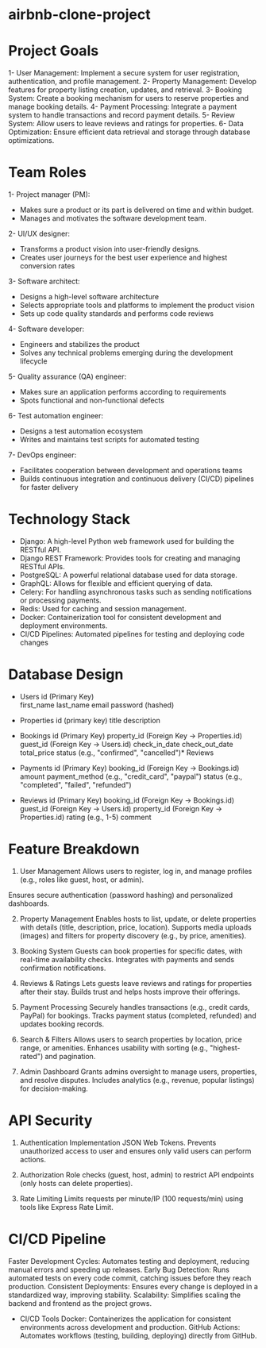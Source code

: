# airbnb-clone-project
# Project Goals
1- User Management: Implement a secure system for user registration, authentication, and profile management.
2- Property Management: Develop features for property listing creation, updates, and retrieval.
3- Booking System: Create a booking mechanism for users to reserve properties and manage booking details.
4- Payment Processing: Integrate a payment system to handle transactions and record payment details.
5- Review System: Allow users to leave reviews and ratings for properties.
6- Data Optimization: Ensure efficient data retrieval and storage through database optimizations.

# Team Roles
1- Project manager (PM): 
* Makes sure a product or its part is delivered on time and within budget.
* Manages and motivates the software development team.

2- UI/UX designer: 
* Transforms a product vision into user-friendly designs.
* Creates user journeys for the best user experience and highest conversion rates

3- Software architect:
* Designs a high-level software architecture
* Selects appropriate tools and platforms to implement the product vision
* Sets up code quality standards and performs code reviews

4- Software developer:
* Engineers and stabilizes the product
* Solves any technical problems emerging during the development lifecycle

5- Quality assurance (QA) engineer:
* Makes sure an application performs according to requirements
* Spots functional and non-functional defects

6- Test automation engineer:
* Designs a test automation ecosystem
* Writes and maintains test scripts for automated testing

7- DevOps engineer:
* Facilitates cooperation between development and operations teams
* Builds continuous integration and continuous delivery (CI/CD) pipelines for faster delivery

# Technology Stack
* Django: 
A high-level Python web framework used for building the RESTful API.
* Django REST Framework: 
Provides tools for creating and managing RESTful APIs.
* PostgreSQL: 
A powerful relational database used for data storage.
* GraphQL:
 Allows for flexible and efficient querying of data.
* Celery: 
For handling asynchronous tasks such as sending notifications or processing payments.
* Redis:
 Used for caching and session management.
* Docker: 
Containerization tool for consistent development and deployment environments.
* CI/CD Pipelines: 
Automated pipelines for testing and deploying code changes

# Database Design
* Users 
id (Primary Key)   
first_name
last_name
email
password (hashed) 

* Properties
id (primary key)
title
description

* Bookings
id (Primary Key)
property_id (Foreign Key → Properties.id)
guest_id (Foreign Key → Users.id)
check_in_date
check_out_date
total_price
status (e.g., "confirmed", "cancelled")* Reviews

* Payments
id (Primary Key)
booking_id (Foreign Key → Bookings.id)
amount
payment_method (e.g., "credit_card", "paypal")
status (e.g., "completed", "failed", "refunded")

* Reviews
id (Primary Key)
booking_id (Foreign Key → Bookings.id)
guest_id (Foreign Key → Users.id)
property_id (Foreign Key → Properties.id)
rating (e.g., 1-5)
comment

# Feature Breakdown
1. User Management
Allows users to register, log in, and manage profiles (e.g., roles like guest, host, or admin).

Ensures secure authentication (password hashing) and personalized dashboards.

2. Property Management
Enables hosts to list, update, or delete properties with details (title, description, price, location).
Supports media uploads (images) and filters for property discovery (e.g., by price, amenities).

3. Booking System
Guests can book properties for specific dates, with real-time availability checks.
Integrates with payments and sends confirmation notifications.

4. Reviews & Ratings
Lets guests leave reviews and ratings for properties after their stay.
Builds trust and helps hosts improve their offerings.

5. Payment Processing
Securely handles transactions (e.g., credit cards, PayPal) for bookings.
Tracks payment status (completed, refunded) and updates booking records.

6. Search & Filters
Allows users to search properties by location, price range, or amenities.
Enhances usability with sorting (e.g., "highest-rated") and pagination.

7. Admin Dashboard
Grants admins oversight to manage users, properties, and resolve disputes.
Includes analytics (e.g., revenue, popular listings) for decision-making.

# API Security
1. Authentication 
Implementation JSON Web Tokens.
Prevents unauthorized access to user  and ensures only valid users can perform actions.

2. Authorization
Role checks (guest, host, admin) to restrict API endpoints (only hosts can delete properties).

3. Rate Limiting
Limits requests per minute/IP (100 requests/min) using tools like Express Rate Limit.

# CI/CD Pipeline
Faster Development Cycles: Automates testing and deployment, reducing manual errors and speeding up releases.
Early Bug Detection: Runs automated tests on every code commit, catching issues before they reach production.
Consistent Deployments: Ensures every change is deployed in a standardized way, improving stability.
Scalability: Simplifies scaling the backend and frontend as the project grows.

* CI/CD Tools 
Docker: Containerizes the application for consistent environments across development and production.
GitHub Actions: Automates workflows (testing, building, deploying) directly from GitHub.



